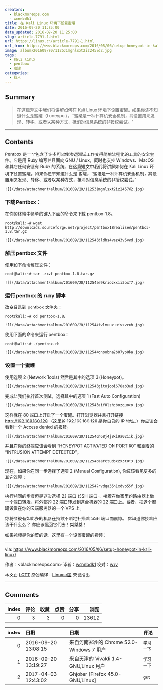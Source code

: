 ```yaml
---
creators:
  - blackmoreops.com
  - wcnnbdk1
title: 在 Kali Linux 环境下设置蜜罐
date: 2016-09-20 11:25:00
date_updated: 2016-09-20 11:25:00
slug: article-7791-1.html
url: https://linux.cn/article-7791-1.html
url_from: https://www.blackmoreops.com/2016/05/06/setup-honeypot-in-kali-linux/
image: album/201609/20/112531mgnlsxt2iz2457d2.jpg
tags:
  - kali linux
  - pentbox
  - 蜜罐
categories:
  - 技术
---
```


## Summary

> 在这篇短文中我们将讲解如何在 Kali Linux 环境下设置蜜罐。如果你还不知道什么是蜜罐（honeypot），“蜜罐是一种计算机安全机制，其设置用来发现、转移、或者以某种方式，抵消对信息系统的非授权尝试。&quot;

***

<!-- more -->

## Contents

Pentbox 是一个包含了许多可以使渗透测试工作变得简单流程化的工具的安全套件。它是用 Ruby 编写并且面向 GNU / Linux，同时也支持 Windows、MacOS 和其它任何安装有 Ruby 的系统。在这篇短文中我们将讲解如何在 Kali Linux 环境下设置蜜罐。如果你还不知道什么是<ruby> 蜜罐 <rp>  （ </rp> <rt>  honeypot </rt> <rp>  ） </rp></ruby>，“蜜罐是一种计算机安全机制，其设置用来发现、转移、或者以某种方式，抵消对信息系统的非授权尝试。”

`![](/data/attachment/album/201609/20/112531mgnlsxt2iz2457d2.jpg)`

### 下载 Pentbox：

在你的终端中简单的键入下面的命令来下载 pentbox-1.8。

```shell
root@kali:~# wget http://downloads.sourceforge.net/project/pentbox18realised/pentbox-1.8.tar.gz
```

`![](/data/attachment/album/201609/20/112543dldhs4vaz43v5vwd.jpg)`

### 解压 pentbox 文件

使用如下命令解压文件：

```shell
root@kali:~# tar -zxvf pentbox-1.8.tar.gz
```

`![](/data/attachment/album/201609/20/112543e9kriozxxii3ox77.jpg)`

### 运行 pentbox 的 ruby 脚本

改变目录到 pentbox 文件夹：

```shell
root@kali:~# cd pentbox-1.8/
```

`![](/data/attachment/album/201609/20/112544ivlmuuzuuivsvcuh.jpg)`

使用下面的命令来运行 pentbox：

```shell
root@kali:~# ./pentbox.rb
```

`![](/data/attachment/album/201609/20/112544onoobna2b07yp0ba.jpg)`

### 设置一个蜜罐

使用选项 2 (Network Tools) 然后是其中的选项 3 (Honeypot)。

`![](/data/attachment/album/201609/20/112545gitojooi678ab3ad.jpg)`

完成让我们执行首次测试，选择其中的选项 1 (Fast Auto Configuration)

`![](/data/attachment/album/201609/20/112545aif0lzhcbozquoco.jpg)`

这样就在 80 端口上开启了一个蜜罐。打开浏览器并且打开链接 <http://192.168.160.128> （这里的 192.168.160.128 是你自己的 IP 地址。）你应该会看到一个 Access denied 的报错。

`![](/data/attachment/album/201609/20/112546n68j4j8ki9a02iik.jpg)`

并且在你的终端应该会看到 “HONEYPOT ACTIVATED ON PORT 80” 和跟着的 “INTRUSION ATTEMPT DETECTED”。

`![](/data/attachment/album/201609/20/112546aarctud3xzx3t0t3.jpg)`

现在，如果你在同一步选择了选项 2 (Manual Configuration), 你应该看见更多的其它选项：

`![](/data/attachment/album/201609/20/112547rvdqa35h1xdvo55f.jpg)`

执行相同的步骤但是这次选择 22 端口 (SSH 端口)。接着在你家里的路由器上做一个端口转发，将外部的 22 端口转发到这台机器的 22 端口上。或者，把这个蜜罐设置在你的云端服务器的一个 VPS 上。

你将会被有如此多的机器在持续不断地扫描着 SSH 端口而震惊。 你知道你接着应该干什么么？ 你应该黑回它们去！桀桀桀！

如果视频是你的菜的话，这里有一个设置蜜罐的视频：

---

via: <https://www.blackmoreops.com/2016/05/06/setup-honeypot-in-kali-linux/>

作者：<blackmoreops.com> 译者：[wcnnbdk1](https://github.com/wcnnbdk1) 校对：[wxy](https://github.com/wxy)

本文由 [LCTT](https://github.com/LCTT/TranslateProject) 原创编译，[Linux中国](https://linux.cn/) 荣誉推出

***

## Comments


|   index |   评论 |   收藏 |   点赞 |   分享 |   浏览 |
|--------:|-------:|-------:|-------:|-------:|-------:|
|       0 |      3 |      3 |      0 |      0 |  13612 |

|   index | 日期                | 日期                                      | 评论       |
|--------:|:--------------------|:------------------------------------------|:-----------|
|       0 | 2016-09-20 13:08:15 | 来自河南郑州的 Chrome 52.0-Windows 7 用户 | `学习一下` |
|       1 | 2016-09-20 13:19:27 | 来自天津的 Vivaldi 1.4-GNU/Linux 用户     | `学习一下` |
|       2 | 2017-04-03 12:43:02 | Ghjoker [Firefox 45.0-GNU/Linux]          | `get`      |
